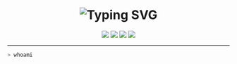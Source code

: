 <!-- README.md -->

<h1 align="center">
  <img src="https://readme-typing-svg.demolab.com?font=Fira+Code&size=28&duration=3000&pause=500&color=00FF00&vCenter=true&center=true&width=900&lines=console.log('Hello+World');Welcome+to+Baskaran's+Terminal+💻;Full+Stack+Warrior+%26+AI+Explorer;Let's+Build+Something+Awesome+%F0%9F%9A%80" alt="Typing SVG" />
</h1>

<p align="center">
  <img src="https://img.shields.io/badge/MERN-Stack-informational?style=flat&logo=javascript&color=00ff00" />
  <img src="https://img.shields.io/badge/App-Developer-informational?style=flat&logo=react&color=00ffcc" />
  <img src="https://img.shields.io/badge/Data-Science-red?style=flat&logo=python&color=ff66cc" />
  <img src="https://img.shields.io/badge/WebGi-Freelance_Community-blueviolet?style=flat&logo=vercel&color=aa00ff" />
</p>

---

```bash
> whoami
